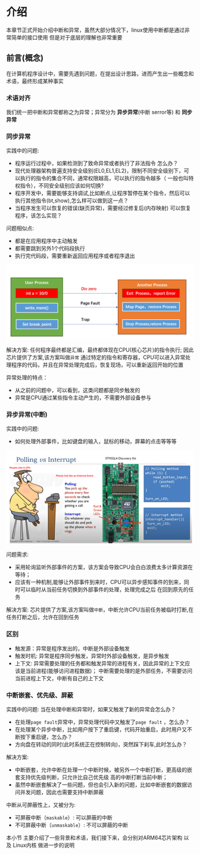 # 介绍

本章节正式开始介绍中断和异常，虽然大部分情况下，linux使用中断都是通过非常简单的接口使用 但是对于底层的理解也非常重要


## 前言(概念)
在计算机程序设计中，需要先遇到问题，在提出设计思路，进而产生出一些概念和术语，最终形成某种事实


### 术语对齐

我们统一把中断和异常都称之为异常；异常分为 **异步异常**(中断 serror等) 和  **同步异常**

### 同步异常

实践中的问题: 
 - 程序运行过程中，如果检测到了致命异常或者执行了非法指令 怎么办？
 - 现代处理器架构普遍支持安全级别(EL0,EL1,EL2)，限制不同安全级别下，可以执行的指令的集合不同，通常权限越高，可以执行的指令越多（
 一般也叫特权指令），不同安全级别应该如何切换? 
 - 程序开发中，需要能够支持调试,比如断点,让程序暂停在某个指令，然后可以执行其他指令(bt,show),怎么样可以做到这一点？
 - 当程序发生可以恢复的错误(缺页异常)，需要经过修复后(内存映射) 可以恢复程序，该怎么实现？


问题相似点: 
 - 都是在应用程序中主动触发
 - 都需要跳到另外1个代码段执行
 - 执行完代码段，需要重新返回应用程序或者程序退出

![Screenshot](image/1.png)

解决方案: 任何程序最终都是汇编，最终都体现在CPU(核心芯片)的指令执行;  因此芯片提供了方案,该方案叫做`异常`
通过特定的指令和寄存器，CPU可以进入异常处理程序的代码，并且在异常处理完成后，恢复现场，可以重新返回开始的位置

异常处理的特点： 
 - 从之前的问题中，可以看到，这类问题都是同步触发的
 - 异常是CPU通过某些指令主动产生的，不需要外部设备参与

### 异步异常(中断)
实践中的问题: 
 - 如何处理外部事件，比如键盘的输入，鼠标的移动，屏幕的点击等等等

![Screenshot](image/2.png)

问题需求: 
 - 采用轮询监听外部事件的方案，该方案会导致CPU会白白浪费太多计算资源在等待；
 - 应该有一种机制,能够让外部事件到来时，CPU可以异步感知事件的到来，同时可以临时从当前任务切换到外部事件的处理，处理完成之后
   在回到原先的任务

解决方案: 芯片提供了方案,该方案叫做`中断`，中断允许CPU当前任务被临时打断,在任务打断之后，允许在回到任务

### 区别

 - 触发源：异常是程序发出的，中断是外部设备触发
 - 触发时机: 异常是程序同步触发，异常时外部设备触发，是异步触发
 - 上下文: 异常需要处理的任务都和触发异常的进程有关，因此异常的上下文应该是当前进程(能够访问进程数据)；
           中断需要处理的是外部任务，不需要访问当前进程上下文，中断有自己的上下文

### 中断嵌套、优先级、屏蔽
实践中的问题: 当在处理中断和异常时，如果又触发了新的异常会怎么办？
 - 在处理`page fault`异常中，异常处理代码中又触发了`page fault` ，怎么办？ 
 - 在处理某个异步中断，比如用户按下了重启键，代码开始重启，此时用户又不断按下重启键，怎么办？
 - 方向盘在转动的同时(此时系统正在控制转向)，突然踩下刹车,此时怎么办？

解决方案: 
 - 中断嵌套，允许中断在处理一个中断时候，被另外一个中断打断，更高级的嵌套支持优先级判断，只允许比自己优先级
高的中断打断当前中断；
 - 虽然中断嵌套解决了一些问题，但也会引入新的问题，比如中断嵌套的数据访问并发问题，因此也需要支持中断屏蔽

中断从可屏蔽性上，又被分为:

 - 可屏蔽中断（`maskable`）: 可以屏蔽的中断
 - 不可屏蔽中断（`unmaskable`）: 不可以屏蔽的中断


本小节 主要介绍了一些背景和术语，我们接下来，会分别对ARM64芯片架构 以及 Linux内核 做进一步的说明